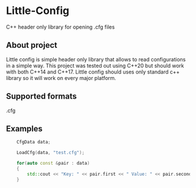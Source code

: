 # Little-Config
C++ header only library for opening .cfg files

## About project
Little config is simple header only library that allows to read configurations in a simple way. This project was tested out using C++20 but should work with both C++14 and C++17. Little config should uses only standard c++ library so it will work on every major platform. 

## Supported formats
.cfg

## Examples
```C++
    CfgData data;

    LoadCfg(data, "test.cfg");

    for(auto const &pair : data)
    {
        std::cout << "Key: " << pair.first << " Value: " << pair.second << std::endl;
    }
```
